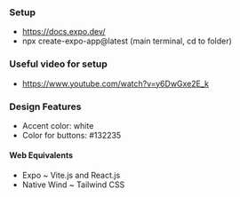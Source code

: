 ### Setup
- https://docs.expo.dev/
- npx create-expo-app@latest (main terminal, cd to folder)

### Useful video for setup
- https://www.youtube.com/watch?v=y6DwGxe2E_k

### Design Features
- Accent color: white 
- Color for buttons: #132235

#### Web Equivalents
- Expo ~ Vite.js and React.js
- Native Wind ~ Tailwind CSS

